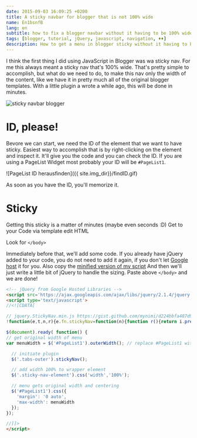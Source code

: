 ```yaml
---
date: 2015-09-03 16:09:25 +0200
title: A sticky navbar for blogger that is not 100% wide
name: En1bsnfB
lang: en
subtitle: how to fix a blogger navbar without it having to be 100% wide.
tags: [blogger, tutorial, jQuery, javascript, navigation, ♦♦]
description: How to get a menu in blogger sticky without it having to be 100% wide.
---
```

I think the first thing I did using JavaScript in Blogger was wa sticky nav. For me this always meant a sticky nav that's 100% wide. That's pretty simple to accomplish, but what do we need to do, to make this nav only the width of the content, like we have it in pretty much all of the original blogger templates. With a little plugin a wrote a while ago, this will be done in minutes.
<!-- more -->
![sticky navbar blogger]({{site.img_dir}}/fixedscroll.gif)

# ID, please!
Bevore we can start, we need the ID of the element that we want to have sticky. Easiest way to accomplish that is by right-clicking on the element and inspect it. It'll give you the code and you can check the ID. If you are using a PageList Widget most probably your ID will be `#PageList1`.

![PageList ID herausfinden]({{ site.img_dir}}/findID.gif)

As soon as you have the ID, you'll memorize it.

# Sticky
Getting this sticky is a matter of minutes (maybe even seconds :D) Get to your Code via template edit HTML

Look for `</body>`

Immediately before that, we'll add some code.
If you already have jQuery added to your code, you do not need to add it again, if you don't let [Google host]((https://developers.google.com/speed/libraries/?hl=en#jquery)) it for you. Also copy the [minified version of my script](https://gist.github.com/mynimi/d224bbfa487d97102bde#file-jquery-stickynav-min-js)
And then we'll just write a little bit of jQuery to handle the sizing. Paste above `</body>` and we are done!

```html
<!-- jQuery from Google Hosted Libraries -->
<script src='https://ajax.googleapis.com/ajax/libs/jquery/2.1.4/jquery.min.js'/>
<script type='text/javascript'>
//<![CDATA[

// jquery.StickyNav.min.js https://gist.github.com/mynimi/d224bbfa487d97102bde
!function(e,t,n,r){e.fn.stickyNav=function(n){function r(){return i.prev("div").css("height",i.height()),windowTop=e(t).scrollTop(),i.css({position:windowTop>o?"fixed":"absolute",top:0,left:0})}n=e.extend({wrapperClass:"sticky-nav-wrapper",placeholderClass:"sticky-nav-placeholder",elementClass:"sticky-nav-element",zIndexValue:10},n),this.addClass(n.elementClass),e("."+n.wrapperClass).length||this.wrap('<div class="'+n.wrapperClass+'" style="position: relative; top: 0; left: 0; z-index: '+n.zIndexValue+';"></div>'),e("."+n.placeholderClass).length||this.before('<div class="'+n.placeholderClass+'"></div>');var i=this,o=this.offset().top;return e(t).on("load resize scroll",function(e){r()}),this}}(jQuery,window,document,this);

$(document).ready( function() {
// get original width of menu
var menuWidth = $('#PageList1').outerWidth(); // replace #PageList1 with your ID, if it's different.

  // initiate plugin
  $('.tabs-outer').stickyNav();

  // add width 100% to wrapper element
  $('.sticky-nav-element').css('width','100%');

  // menu gets original width and centering
  $('#PageList1').css({
    'margin': '0 auto',
    'max-width': menuWidth
  });
});

//]]>
</script>
```
